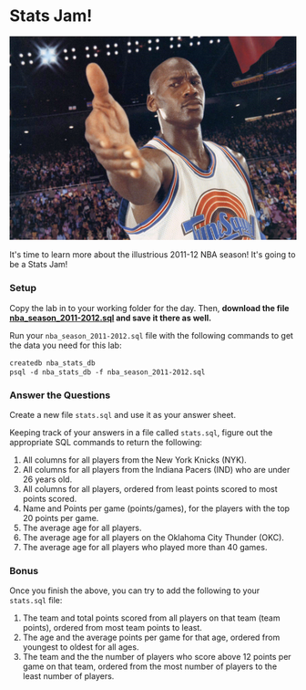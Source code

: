 # Stats Jam!

![](assets/mj-space-jam.png)

It's time to learn more about the illustrious 2011-12 NBA season! It's
going to be a Stats Jam!

### Setup

Copy the lab in to your working folder for the day. Then, **download the 
file [nba_season_2011-2012.sql][data] and save it there as well.**

Run your `nba_season_2011-2012.sql` file with the following commands to 
get the data you need for this lab:

```
createdb nba_stats_db
psql -d nba_stats_db -f nba_season_2011-2012.sql
```

### Answer the Questions

Create a new file `stats.sql` and use it as your answer sheet.

Keeping track of your answers in a file called `stats.sql`, figure 
out the appropriate SQL commands to return the following:

1.  All columns for all players from the New York Knicks (NYK).
2.  All columns for all players from the Indiana Pacers (IND) who are 
    under 26 years old.
3.  All columns for all players, ordered from least points scored to 
    most points scored.
4.  Name and Points per game (points/games), for the players with the 
    top 20 points per game.
5.  The average age for all players.
6.  The average age for all players on the Oklahoma City Thunder (OKC).
7.  The average age for all players who played more than 40 games.

### Bonus

Once you finish the above, you can try to add the following to your 
`stats.sql` file:

1.  The team and total points scored from all players on that team 
    (team points), ordered from most team points to least.
2.  The age and the average points per game for that age, ordered from 
    youngest to oldest for all ages.
3.  The team and the the number of players who score above 12 points per
    game on that team, ordered from the most number of players to the 
    least number of players.

[data]: https://github.com/ga-instructors/lots_o_data/blob/master/sql/nba_season_2011-2012.sql
